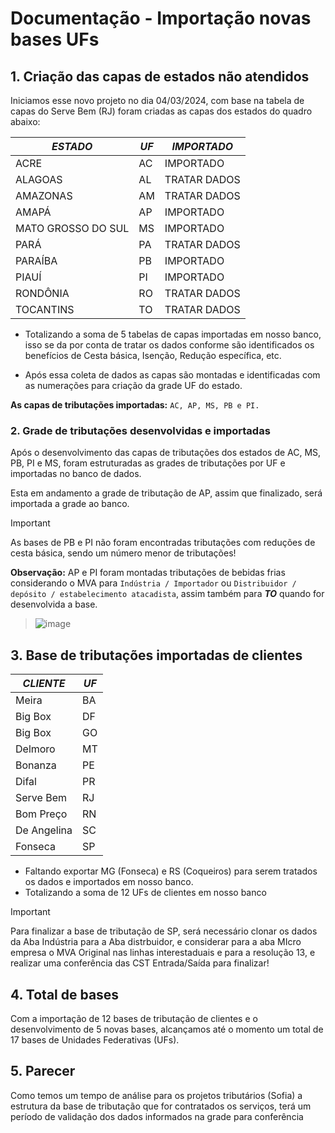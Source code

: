 # Documentação - Importação novas bases UFs

## 1. Criação das capas de estados não atendidos

Iniciamos esse novo projeto no dia 04/03/2024, com base na tabela de capas do Serve Bem (RJ) foram criadas as capas dos estados do quadro abaixo: 

|***ESTADO***  |***UF*** | ***IMPORTADO*** | 
| ----------| --------------| ----------|
| ACRE | AC | IMPORTADO |
| ALAGOAS | AL | TRATAR DADOS |
| AMAZONAS | AM | TRATAR DADOS |
| AMAPÁ | AP | IMPORTADO |
| MATO GROSSO DO SUL | MS | IMPORTADO |
| PARÁ | PA | TRATAR DADOS |
| PARAÍBA | PB | IMPORTADO |
| PIAUÍ | PI | IMPORTADO |
| RONDÔNIA | RO | TRATAR DADOS |
| TOCANTINS | TO | TRATAR DADOS |

- Totalizando a soma de 5 tabelas de capas importadas em nosso banco, isso se da por conta de tratar os dados conforme são identificados os benefícios de Cesta básica, Isenção, Redução específica, etc.

- Após essa coleta de dados as capas são montadas e identificadas com as numerações para criação da grade UF do estado.

**As capas de tributações importadas:** `AC, AP, MS, PB e PI.`

### 2. Grade de tributações desenvolvidas e importadas

Após o desenvolvimento das capas de tributações dos estados de AC, MS, PB, PI e MS, foram estruturadas as grades de tributações por UF e importadas no banco de dados.

Esta em andamento a grade de tributação de AP, assim que finalizado, será importada a grade ao banco.

> [!IMPORTANT]
> As bases de PB e PI não foram encontradas tributações com reduções de cesta básica, sendo um número menor de tributações!

**Observação:** AP e PI foram montadas tributações de bebidas frias considerando o MVA para `Indústria / Importador` ou `Distribuidor / depósito / estabelecimento atacadista`, assim também para ***TO*** quando for desenvolvida a base.

>![image](https://github.com/Wellingtondan/doc_projeto_uf/assets/119419112/d65a1dc7-a1fc-4976-9a57-b8c2eff26a23)

## 3. Base de tributações importadas de clientes

|***CLIENTE***  |***UF*** | 
| ----------| --------------|
| Meira | BA | 
| Big Box | DF | 
| Big Box | GO |
| Delmoro | MT | 
| Bonanza | PE | 
| Difal | PR | 
| Serve Bem | RJ | 
| Bom Preço | RN | 
| De Angelina | SC |
| Fonseca | SP |

- Faltando exportar MG (Fonseca) e RS (Coqueiros) para serem tratados os dados e importados em nosso banco.
- Totalizando a soma de 12 UFs de clientes em nosso banco

> [!IMPORTANT]
> Para finalizar a base de tributação de SP, será necessário clonar os dados da Aba Indústria para a Aba distrbuidor, e considerar para a aba MIcro empresa o MVA Original nas linhas interestaduais e para a resolução 13, e realizar uma conferência das CST Entrada/Saída para finalizar!

## 4. Total de bases

Com a importação de 12 bases de tributação de clientes e o desenvolvimento de 5 novas bases, alcançamos até o momento um total de 17 bases de Unidades Federativas (UFs).

## 5. Parecer

Como temos um tempo de análise para os projetos tributários (Sofia) a estrutura da base de tributação que for contratados os serviços, terá um período de validação dos dados informados na grade para conferência 

